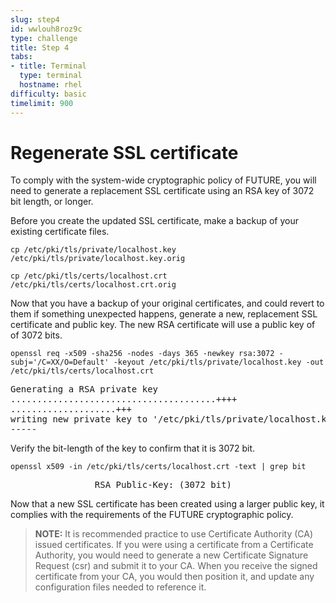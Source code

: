 ```yaml
---
slug: step4
id: wwlouh8roz9c
type: challenge
title: Step 4
tabs:
- title: Terminal
  type: terminal
  hostname: rhel
difficulty: basic
timelimit: 900
---
```

# Regenerate SSL certificate

To comply with the system-wide cryptographic policy of FUTURE, you will need
to generate a replacement SSL certificate using an RSA key of 3072 bit length,
or longer.

Before you create the updated SSL certificate, make a backup of your existing
certificate files.

```
cp /etc/pki/tls/private/localhost.key /etc/pki/tls/private/localhost.key.orig
```

```
cp /etc/pki/tls/certs/localhost.crt /etc/pki/tls/certs/localhost.crt.orig
```

Now that you have a backup of your original certificates, and could revert to
them if something unexpected happens, generate a new, replacement SSL
certificate and public key.  The new RSA certificate will use a public key
of of 3072 bits.

```
openssl req -x509 -sha256 -nodes -days 365 -newkey rsa:3072 -subj='/C=XX/O=Default' -keyout /etc/pki/tls/private/localhost.key -out /etc/pki/tls/certs/localhost.crt
```

<pre class="file">
Generating a RSA private key
.......................................++++
....................+++
writing new private key to '/etc/pki/tls/private/localhost.key'
-----
</pre>

Verify the bit-length of the key to confirm that it is 3072 bit.

```
openssl x509 -in /etc/pki/tls/certs/localhost.crt -text | grep bit
```

<pre class="file">
                RSA Public-Key: (3072 bit)
</pre>

Now that a new SSL certificate has been created using a larger public key,
it complies with the requirements of the  FUTURE cryptographic policy.

> **NOTE:** It is recommended practice to use Certificate Authority (CA) issued
certificates.  If you were using a certificate from a Certificate Authority,
you would need to generate a new Certificate Signature Request (csr) and
submit it to your CA.  When you receive the signed certificate from your CA,
you would then position it, and update any configuration files needed to
reference it.
